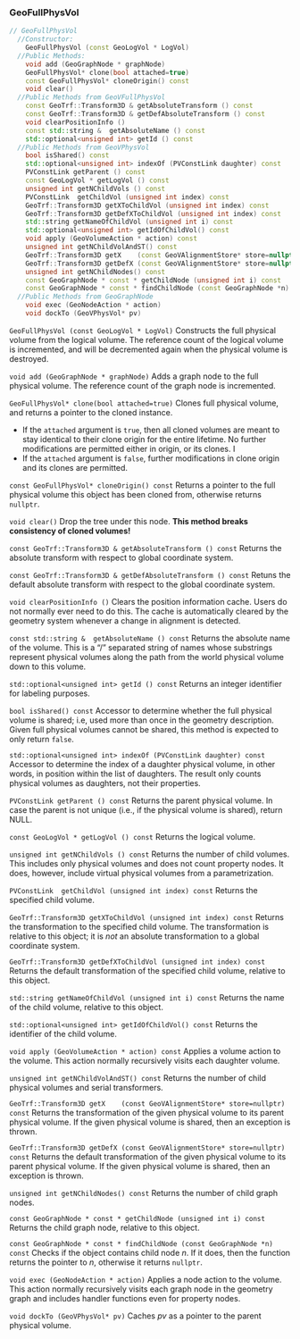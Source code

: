 ### GeoFullPhysVol

```cpp
// GeoFullPhysVol
  //Constructor:
    GeoFullPhysVol (const GeoLogVol * LogVol)
  //Public Methods:
    void add (GeoGraphNode * graphNode)
    GeoFullPhysVol* clone(bool attached=true)
    const GeoFullPhysVol* cloneOrigin() const
    void clear()
  //Public Methods from GeoVFullPhysVol
    const GeoTrf::Transform3D & getAbsoluteTransform () const
    const GeoTrf::Transform3D & getDefAbsoluteTransform () const
    void clearPositionInfo () 
    const std::string &  getAbsoluteName () const
    std::optional<unsigned int> getId () const
  //Public Methods from GeoVPhysVol
    bool isShared() const
    std::optional<unsigned int> indexOf (PVConstLink daughter) const
    PVConstLink getParent () const
    const GeoLogVol * getLogVol () const
    unsigned int getNChildVols () const
    PVConstLink  getChildVol (unsigned int index) const
    GeoTrf::Transform3D getXToChildVol (unsigned int index) const
    GeoTrf::Transform3D getDefXToChildVol (unsigned int index) const
    std::string getNameOfChildVol (unsigned int i) const
    std::optional<unsigned int> getIdOfChildVol() const
    void apply (GeoVolumeAction * action) const
    unsigned int getNChildVolAndST() const
    GeoTrf::Transform3D getX    (const GeoVAlignmentStore* store=nullptr) const
    GeoTrf::Transform3D getDefX (const GeoVAlignmentStore* store=nullptr) const
    unsigned int getNChildNodes() const
    const GeoGraphNode * const * getChildNode (unsigned int i) const
    const GeoGraphNode * const * findChildNode (const GeoGraphNode *n) const
  //Public Methods from GeoGraphNode
    void exec (GeoNodeAction * action)
    void dockTo (GeoVPhysVol* pv)
```

`GeoFullPhysVol (const GeoLogVol * LogVol)` Constructs the full physical volume from the logical volume. The reference count of the logical volume is incremented, and will be decremented again when the physical volume is destroyed.

`void add (GeoGraphNode * graphNode)` Adds a graph node to the full physical volume.  The reference count of the graph node is incremented.

`GeoFullPhysVol* clone(bool attached=true)` Clones full physical volume, and returns a pointer to the cloned instance. 

* If the `attached` argument is `true`, then all cloned volumes are meant to stay identical to their clone origin for the entire lifetime. No further modifications are permitted either in origin, or its clones. I
* If the `attached` argument is `false`, further modifications in clone origin and its clones are permitted.

`const GeoFullPhysVol* cloneOrigin() const` Returns a pointer to the full physical volume this object has been cloned from, otherwise returns `nullptr`.

`void clear()` Drop the tree under this node. **This method breaks consistency of cloned volumes!**

`const GeoTrf::Transform3D & getAbsoluteTransform () const` Returns the absolute transform with respect to global coordinate system.

`const GeoTrf::Transform3D & getDefAbsoluteTransform () const` Retuns the default absolute transform with respect to the global coordinate system.

`void clearPositionInfo ()` Clears the position information cache.  Users do not normally ever need to do this. The cache is automatically cleared by the geometry system whenever a change in alignment is detected.

`const std::string &  getAbsoluteName () const` Returns the absolute name of the volume.  This is a “/” separated string of names whose substrings represent physical volumes along the path from the world physical volume down to this volume.

`std::optional<unsigned int> getId () const` Returns an integer identifier for labeling purposes.

`bool isShared() const` Accessor to determine whether the full physical volume is shared; i.e, used more than once in the geometry description. Given full physical volumes cannot be shared, this method is expected to only return `false`.

`std::optional<unsigned int> indexOf (PVConstLink daughter) const` Accessor to determine the index of a daughter physical volume, in other words, in position within the list of daughters.  The result only counts physical volumes as daughters, not their properties.  

`PVConstLink getParent () const` Returns the parent physical volume.  In case the parent is not unique (i.e., if the physical volume is shared), return NULL.

`const GeoLogVol * getLogVol () const` Returns the logical volume.

`unsigned int getNChildVols () const` Returns the number of child volumes.  This includes only physical volumes and does not count property nodes.  It does, however, include virtual physical volumes from a parametrization.

`PVConstLink  getChildVol (unsigned int index) const` Returns the specified child volume.

`GeoTrf::Transform3D getXToChildVol (unsigned int index) const` Returns the transformation to the specified child volume.  The transformation is relative to this object; it is *not* an absolute transformation to a global coordinate system.

`GeoTrf::Transform3D getDefXToChildVol (unsigned int index) const` Returns the default transformation of the specified child volume, relative to this object.

`std::string getNameOfChildVol (unsigned int i) const` Returns the name of the child volume, relative to this object.

`std::optional<unsigned int> getIdOfChildVol() const` Returns the identifier of the child volume.

`void apply (GeoVolumeAction * action) const` Applies a volume action to the volume.  This action normally recursively visits each daughter volume.

`unsigned int getNChildVolAndST() const` Returns the number of child physical volumes and serial transformers.

`GeoTrf::Transform3D getX    (const GeoVAlignmentStore* store=nullptr) const` Returns the transformation of the given physical volume to its parent physical volume. If the given physical volume is shared, then an exception is thrown.

`GeoTrf::Transform3D getDefX (const GeoVAlignmentStore* store=nullptr) const` Returns the default transformation of the given physical volume to its parent physical volume. If the given physical volume is shared, then an exception is thrown.

`unsigned int getNChildNodes() const` Returns the number of child graph nodes.

`const GeoGraphNode * const * getChildNode (unsigned int i) const` Returns the child graph node, relative to this object.

`const GeoGraphNode * const * findChildNode (const GeoGraphNode *n) const` Checks if the object contains child node *n*. If it does, then the function returns the pointer to *n*, otherwise it returns `nullptr`.

`void exec (GeoNodeAction * action)` Applies a node action to the volume.  This action normally recursively visits each graph node in the geometry graph and includes handler functions even for property nodes.

`void dockTo (GeoVPhysVol* pv)` Caches *pv* as a pointer to the parent physical volume.